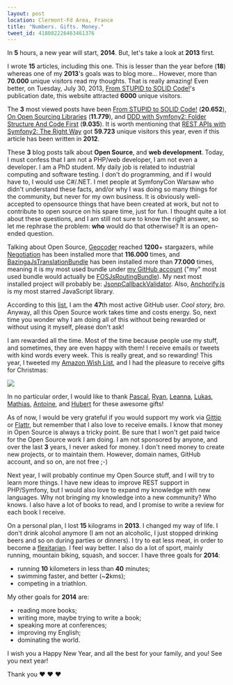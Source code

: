 ```yaml
---
layout: post
location: Clermont-Fd Area, France
title: "Numbers. Gifts. Money."
tweet_id: 418082226463461376
---
```


In **5** hours, a new year will start, **2014**. But, let's take a look at
**2013** first.

I wrote **15** articles, including this one. This is lesser than the year
before (**18**) whereas one of my **2013**'s goals was to blog more... However,
more than **70.000** unique visitors read my thoughts. That is really amazing!
Even better, on Tuesday, July 30, 2013, [From STUPID to SOLID
Code!](/2013/07/30/from-stupid-to-solid-code/)'s publication date, this website
attracted **6000** unique visitors.

The **3** most viewed posts have been [From STUPID to SOLID
Code!](/2013/07/30/from-stupid-to-solid-code/) (**20.652**), [On Open Sourcing
Libraries](/2013/07/04/on-open-sourcing-libraries/) (**11.779**), and [DDD with
Symfony2: Folder Structure And Code
First](/2013/08/07/ddd-with-symfony2-folder-structure-and-code-first/)
(**9.035**). It is worth mentioning that [REST APIs with Symfony2: The Right
Way](/2012/08/02/rest-apis-with-symfony2-the-right-way/) got **59.723** unique
visitors this year, even if this article has been written in **2012**.

These **3** blog posts talk about **Open Source**, and **web development**.
Today, I must confess that I am not a PHP/web developer, I am not even a
developer. I am a PhD student. My daily job is related to industrial computing
and software testing. I don't do programming, and if I would have to, I would
use C#/.NET.
I met people at SymfonyCon Warsaw who didn't understand these facts, and/or why
I was doing so many things for the community, but never for my own business. It
is obviously well-accepted to opensource things that have been created at work,
but not to contribute to open source on his spare time, just for fun.
I thought quite a lot about these questions, and I am still not sure to know
the right answer, so let me rephrase the problem: **who** would do that
otherwise? It is an open-ended question.

Talking about Open Source, [Geocoder](https://github.com/geocoder-php/Geocoder)
reached **1200**+ stargazers, while
[Negotiation](https://github.com/willdurand/Negotiation) has been installed
more that **116.000** times, and
[BazingaJsTranslationBundle](https://github.com/willdurand/BazingaJsTranslationBundle)
has been installed more than **77.000** times, meaning it is my most used
bundle under [my GitHub account](https//github.com/willdurand) ("my" most used
bundle would actually be
[FOSJsRoutingBundle](https://github.com/FriendsOfSymfony/FOSJsRoutingBundle)).
My next most installed project will probably be:
[JsonpCallbackValidator](https://github.com/willdurand/JsonpCallbackValidator).
Also, [Anchorify.js](https://github.com/willdurand/anchorify.js) is my most
starred JavaScript library.

According to this [list](https://gist.github.com/paulmillr/2657075), I am the
**47**th most active GitHub user. _Cool story, bro._ Anyway, all this Open
Source work takes time and costs energy. So, next time you wonder why I am doing
all of this without being rewarded or without using it myself, please don't ask!

I am rewarded all the time. Most of the time because people use my stuff, and
sometimes, they are even happy with them! I receive emails or tweets with kind
words every week. This is really great, and so rewarding! This year, I tweeted
my [Amazon Wish
List](http://www.amazon.fr/registry/wishlist/3ICJE3SIOIDWE), and I had the
pleasure to receive gifts for Christmas:

![](/images/gifts.jpg)

In no particular order, I would like to thank
[Pascal](https://twitter.com/pborreli),
[Ryan](https://twitter.com/weaverryan),
[Leanna](https://twitter.com/leannapelham),
[Lukas](https://twitter.com/lsmith),
[Mathias](https://twitter.com/mathiasverraes),
[Antoine](https://twitter.com/toin0u), and [Hubert](https://twitter.com/youb_s)
for these awesome gifts!

As of now, I would be very grateful if you would support my work via
[Gittip](https://www.gittip.com/willdurand) or
[Flattr](https://flattr.com/profile/willdurand), but remember that I also love
to receive emails.
I know that money in Open Source is always a tricky point. Be sure that I won't
get paid twice for the Open Source work I am doing. I am not sponsored by
anyone, and over the last **3** years, I never asked for money. I don't need
money to create new projects, or to maintain them. However, domain names, GitHub
account, and so on, are not free ;-)

Next year, I will probably continue my Open Source stuff, and I will try to
learn more things. I have new ideas to improve REST support in PHP/Symfony, but
I would also love to expand my knowledge with new languages. Why not bringing my
knowledge into a new community? Who knows.
I also have a lot of books to read, and I promise to write a review for each
book I receive.

On a personal plan, I lost **15** kilograms in **2013**. I changed my way of
life. I don't drink alcohol anymore (I am not an alcoholic, I just stopped drinking
beers and so on during parties or dinners). I try to eat less meat, in order to
become a [flexitarian](http://en.wikipedia.org/wiki/Semi-vegetarianism). I feel way
better.
I also do a lot of sport, mainly running, mountain biking, squash, and soccer. I
have three goals for **2014**:

- running **10** kilometers in less than **40** minutes;
- swimming faster, and better (~**2**kms);
- competing in a triathlon.

My other goals for **2014** are:

- reading more books;
- writing more, maybe trying to write a book;
- speaking more at conferences;
- improving my English;
- dominating the world.

I wish you a Happy New Year, and all the best for your family, and you! See you
next year!

Thank you &hearts; &hearts; &hearts;
